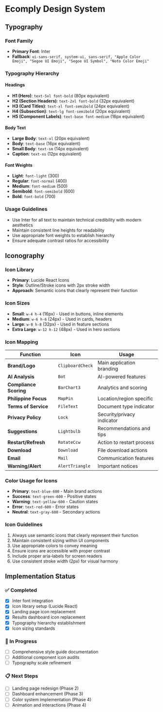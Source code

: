 # Ecomply Design System

## Typography

### Font Family
- **Primary Font**: Inter
- **Fallback**: `ui-sans-serif, system-ui, sans-serif, "Apple Color Emoji", "Segoe UI Emoji", "Segoe UI Symbol", "Noto Color Emoji"`

### Typography Hierarchy

#### Headings
- **H1 (Hero)**: `text-5xl font-bold` (80px equivalent)
- **H2 (Section Headers)**: `text-2xl font-bold` (32px equivalent)
- **H3 (Card Titles)**: `text-xl font-semibold` (24px equivalent)
- **H4 (Subsection)**: `text-lg font-semibold` (20px equivalent)
- **H5 (Component Labels)**: `text-base font-medium` (16px equivalent)

#### Body Text
- **Large Body**: `text-xl` (20px equivalent)
- **Body**: `text-base` (16px equivalent)
- **Small Body**: `text-sm` (14px equivalent)
- **Caption**: `text-xs` (12px equivalent)

#### Font Weights
- **Light**: `font-light` (300)
- **Regular**: `font-normal` (400)
- **Medium**: `font-medium` (500)
- **Semibold**: `font-semibold` (600)
- **Bold**: `font-bold` (700)

### Usage Guidelines
- Use Inter for all text to maintain technical credibility with modern aesthetics
- Maintain consistent line heights for readability
- Use appropriate font weights to establish hierarchy
- Ensure adequate contrast ratios for accessibility

## Iconography

### Icon Library
- **Primary**: Lucide React Icons
- **Style**: Outline/Stroke icons with 2px stroke width
- **Approach**: Semantic icons that clearly represent their function

### Icon Sizes
- **Small**: `w-4 h-4` (16px) - Used in buttons, inline elements
- **Medium**: `w-6 h-6` (24px) - Used in cards, headers
- **Large**: `w-8 h-8` (32px) - Used in feature sections
- **Extra Large**: `w-12 h-12` (48px) - Used in hero sections

### Icon Mapping
| Function | Icon | Usage |
|----------|------|-------|
| **Brand/Logo** | `ClipboardCheck` | Main application branding |
| **AI Analysis** | `Bot` | AI-powered features |
| **Compliance Scoring** | `BarChart3` | Analytics and scoring |
| **Philippine Focus** | `MapPin` | Location/region specific |
| **Terms of Service** | `FileText` | Document type indicator |
| **Privacy Policy** | `Lock` | Security/privacy indicator |
| **Suggestions** | `Lightbulb` | Recommendations and tips |
| **Restart/Refresh** | `RotateCcw` | Action to restart process |
| **Download** | `Download` | File download actions |
| **Email** | `Mail` | Communication features |
| **Warning/Alert** | `AlertTriangle` | Important notices |

### Color Usage for Icons
- **Primary**: `text-blue-600` - Main brand actions
- **Success**: `text-green-600` - Positive states
- **Warning**: `text-yellow-600` - Caution states
- **Error**: `text-red-600` - Error states
- **Neutral**: `text-gray-600` - Secondary actions

### Icon Guidelines
1. Always use semantic icons that clearly represent their function
2. Maintain consistent sizing within UI components
3. Use appropriate colors to convey meaning
4. Ensure icons are accessible with proper contrast
5. Include proper aria-labels for screen readers
6. Use consistent stroke width (2px) for visual harmony

## Implementation Status

### ✅ Completed
- [x] Inter font integration
- [x] Icon library setup (Lucide React)
- [x] Landing page icon replacement
- [x] Results dashboard icon replacement
- [x] Typography hierarchy establishment
- [x] Icon sizing standards

### 🔄 In Progress
- [ ] Comprehensive style guide documentation
- [ ] Additional component icon audits
- [ ] Typography scale refinement

### 📋 Next Steps
- [ ] Landing page redesign (Phase 2)
- [ ] Dashboard enhancement (Phase 3)
- [ ] Color system implementation (Phase 4)
- [ ] Animation and interactions (Phase 4)

